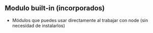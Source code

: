 ## Modulo built-in (incorporados)

- Módulos que puedes usar directamente al trabajar con node (sin necesidad de instalarlos)
